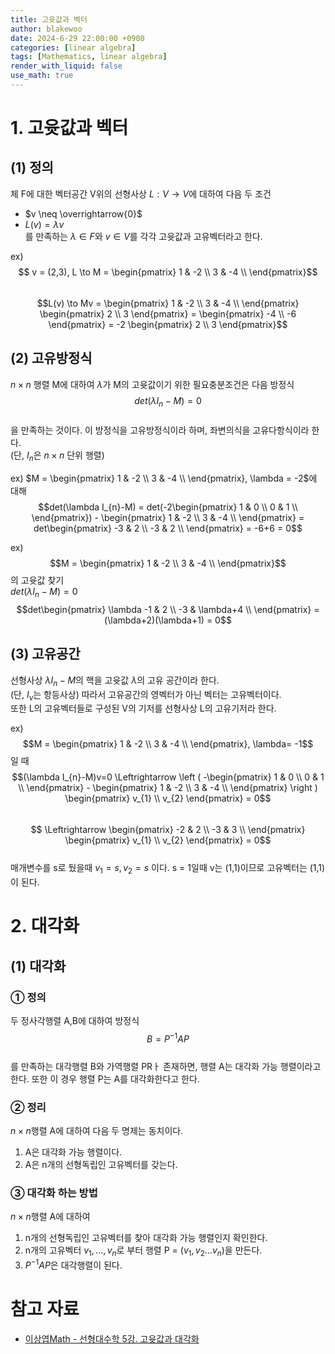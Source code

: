 ```yaml
---
title: 고윳값과 벡터
author: blakewoo
date: 2024-6-29 22:00:00 +0900
categories: [linear algebra]
tags: [Mathematics, linear algebra] 
render_with_liquid: false
use_math: true
---
```


# 1. 고윳값과 벡터
## (1) 정의
체 F에 대한 벡터공간 V위의 선형사상 $L: V \to V$에 대하여 다음 두 조건   
- $v \neq \overrightarrow{0}$
- $L(v) = \lambda v$   
를 만족하는 $\lambda \in F$와 $v \in V$를 각각 고윳값과 고유벡터라고 한다.

ex) $$ v = (2,3), L \to M = \begin{pmatrix}
1 & -2 \\
3 & -4 \\
\end{pmatrix}$$     
$$L(v) \to Mv = \begin{pmatrix}
1 & -2 \\
3 & -4 \\
\end{pmatrix} \begin{pmatrix}
2 \\ 3
\end{pmatrix} = \begin{pmatrix}
-4 \\ -6
\end{pmatrix} = -2 \begin{pmatrix}
2 \\ 3
\end{pmatrix}$$

## (2) 고유방정식
$n \times n$ 행렬 M에 대하여 $\lambda$가 M의 고윳값이기 위한 필요충분조건은 다음 방정식   
$$ det(\lambda I_{n} - M) = 0 $$   
을 만족하는 것이다. 이 방정식을 고유방정식이라 하며, 좌변의식을 고유다항식이라 한다.   
(단, $I_{n}$은 $n \times n$ 단위 행렬)

ex) $M = \begin{pmatrix}
1 & -2 \\
3 & -4 \\
\end{pmatrix}, \lambda = -2$에 대해   
$$det(\lambda I_{n}-M) = det(-2\begin{pmatrix}
1 & 0 \\
0 & 1 \\
\end{pmatrix}) - \begin{pmatrix}
1 & -2 \\
3 & -4 \\
\end{pmatrix} = det\begin{pmatrix}
-3 & 2 \\
-3 & 2 \\
\end{pmatrix} = -6+6 = 0$$

ex) $$M = \begin{pmatrix}
1 & -2 \\
3 & -4 \\
\end{pmatrix}$$의 고윳값 찾기   
$det(\lambda I_{n}-M) = 0$   
$$det\begin{pmatrix}
\lambda -1 & 2 \\
-3 & \lambda+4 \\
\end{pmatrix} = (\lambda+2)(\lambda+1) = 0$$ 

## (3) 고유공간
선형사상 $\lambda I_{n} - M$의 핵을 고윳값 $\lambda$의 고유 공간이라 한다.   
(단, $I_{v}$는 항등사상) 따라서 고유공간의 영벡터가 아닌 벡터는 고유벡터이다.   
또한 L의 고유벡터들로 구성된 V의 기저를 선형사상 L의 고유기저라 한다.

ex) $$M = \begin{pmatrix}
1 & -2 \\
3 & -4 \\
\end{pmatrix}, \lambda= -1$$일 때   
$$(\lambda I_{n}-M)v=0 \Leftrightarrow  \left ( -\begin{pmatrix}
1 & 0 \\
0 & 1 \\
\end{pmatrix} - \begin{pmatrix}
1 & -2 \\
3 & -4 \\
\end{pmatrix} \right ) \begin{pmatrix}
v_{1} \\ v_{2}
\end{pmatrix} = 0$$     
$$ \Leftrightarrow \begin{pmatrix}
-2 & 2 \\
-3 & 3 \\
\end{pmatrix} \begin{pmatrix}
v_{1} \\ v_{2}
\end{pmatrix} = 0$$   
매개변수를 s로 뒀을때 $v_{1} = s, v_{2}=s$ 이다.
s = 1일때 v는 (1,1)이므로 고유벡터는 (1,1)이 된다.

# 2. 대각화
## (1) 대각화
### ① 정의
두 정사각행렬 A,B에 대하여 방정식
$$B = P^{-1}AP$$   
를 만족하는 대각행렬 B와 가역행렬 PRㅏ 존재하면, 행렬 A는
대각화 가능 행렬이라고 한다. 또한 이 경우 행렬 P는 A를 대각화한다고 한다.

### ② 정리
$n \times n$행렬 A에 대하여 다음 두 명제는 동치이다.
1) A은 대각화 가능 행렬이다.
2) A은 n개의 선형독립인 고유벡터를 갖는다.

### ③ 대각화 하는 방법
$n \times n$행렬 A에 대하여
1. n개의 선형독립인 고유벡터를 찾아 대각화 가능 행렬인지 확인한다.
2. n개의 고유벡터 $v_{1}, ..., v_{n}$로 부터 행렬
P = ($v_{1},v_{2}... v_{n}$)을 만든다.   
3. $P^{-1}AP$은 대각행렬이 된다.   

# 참고 자료
- [이상엽Math - 선형대수학 5강. 고윳값과 대각화](https://youtu.be/gKQ3doGGZdU?list=PL127T2Zu76FuVMq1UQnZv9SG-GFIdZfLg)
